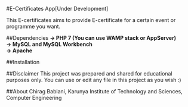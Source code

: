 #E-Certificates App[Under Development]

This E-certificates aims to provide E-certificate for a certain event or programme you want. 

##Dependencies
**-> PHP 7 (You can use WAMP stack or AppServer)<br>**
**-> MySQL and MySQL Workbench<br>**
**-> Apache<br>**

##Installation


##Disclaimer
This project was prepared and shared for educational purposes only. You can use or edit any file in this project as you wish :)

##About
Chirag Bablani, Karunya Institute of Technology and Sciences, Computer Engineering
